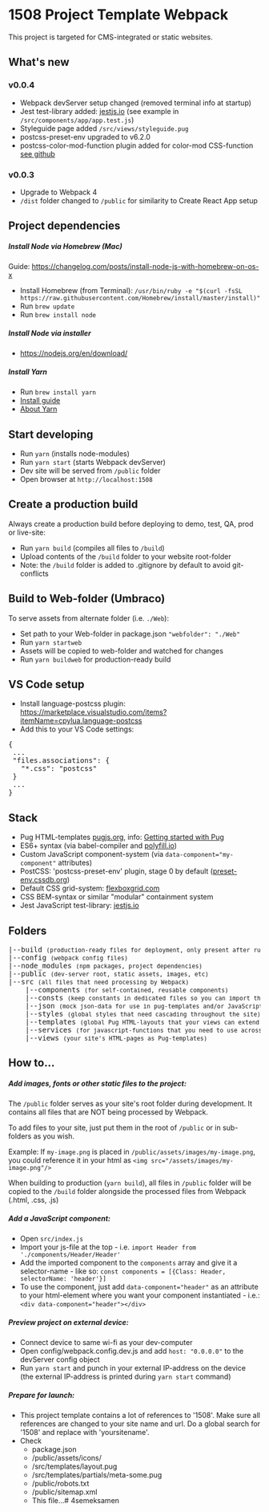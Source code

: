 # 1508 Project Template Webpack
This project is targeted for CMS-integrated or static websites.

## What's new
### v0.0.4
- Webpack devServer setup changed (removed terminal info at startup)
- Jest test-library added: [jestjs.io](https://jestjs.io) (see example in `/src/components/app/app.test.js`)
- Styleguide page added `/src/views/styleguide.pug`
- postcss-preset-env upgraded to v6.2.0
- postcss-color-mod-function plugin added for color-mod CSS-function [see github](https://github.com/jonathantneal/postcss-color-mod-function)

### v0.0.3
- Upgrade to Webpack 4
- `/dist` folder changed to `/public` for similarity to Create React App setup

## Project dependencies
##### Install Node via Homebrew (Mac)
Guide: https://changelog.com/posts/install-node-js-with-homebrew-on-os-x
- Install Homebrew (from Terminal): `/usr/bin/ruby -e "$(curl -fsSL https://raw.githubusercontent.com/Homebrew/install/master/install)"`
- Run `brew update`
- Run `brew install node`

##### Install Node via installer
- https://nodejs.org/en/download/

##### Install Yarn
- Run `brew install yarn`
- [Install guide](https://yarnpkg.com/en/docs/install)
- [About Yarn](https://yarnpkg.com)

## Start developing
- Run `yarn` (installs node-modules)
- Run `yarn start` (starts Webpack devServer)
- Dev site will be served from `/public` folder
- Open browser at `http://localhost:1508`

## Create a production build
Always create a production build before deploying to demo, test, QA, prod or live-site:
- Run `yarn build` (compiles all files to `/build`)
- Upload contents of the `/build` folder to your website root-folder
- Note: the `/build` folder is added to .gitignore by default to avoid git-conflicts

## Build to Web-folder (Umbraco)
To serve assets from alternate folder (i.e. `./Web`):
- Set path to your Web-folder in package.json `"webfolder": "./Web"`
- Run `yarn startweb`
- Assets will be copied to web-folder and watched for changes
- Run `yarn buildweb` for production-ready build

## VS Code setup
- Install language-postcss plugin: https://marketplace.visualstudio.com/items?itemName=cpylua.language-postcss
- Add this to your VS Code settings: 
<pre>
{
 ...
 "files.associations": {
   "*.css": "postcss"
 }
 ...
}
</pre>

## Stack
- Pug HTML-templates [pugjs.org](https://pugjs.org), info: [Getting started with Pug](https://codeburst.io/getting-started-with-pug-template-engine-e49cfa291e33)
- ES6+ syntax (via babel-compiler and [polyfill.io](https://cdn.polyfill.io))
- Custom JavaScript component-system (via `data-component="my-component"` attributes)
- PostCSS: 'postcss-preset-env' plugin, stage 0 by default ([preset-env.cssdb.org](https://preset-env.cssdb.org/features))
- Default CSS grid-system: [flexboxgrid.com](http://flexboxgrid.com)
- CSS BEM-syntax or similar "modular" containment system
- Jest JavaScript test-library: [jestjs.io](https://jestjs.io)

## Folders
<pre>
|--build <small>(production-ready files for deployment, only present after running 'yarn build')</small>
|--config <small>(webpack config files)</small>
|--node_modules <small>(npm packages, project dependencies)</small>
|--public <small>(dev-server root, static assets, images, etc)</small>
|--src <small>(all files that need processing by Webpack)</small>
    |--components <small>(for self-contained, reusable components)</small>
    |--consts <small>(keep constants in dedicated files so you can import them from anywhere)</small>
    |--json <small>(mock json-data for use in pug-templates and/or JavaScript-files)</small>
    |--styles <small>(global styles that need cascading throughout the site)</small>
    |--templates <small>(global Pug HTML-layouts that your views can extend from, mixin-functions for easy re-use of html-snippets)</small>
    |--services <small>(for javascript-functions that you need to use across multiple classes)</small>
    |--views <small>(your site's HTML-pages as Pug-templates)</small>
</pre>

## How to...
##### Add images, fonts or other static files to the project:
The `/public` folder serves as your site's root folder during development. 
It contains all files that are NOT being processed by Webpack.

To add files to your site, just put them in the root of `/public` or in sub-folders as you wish.

Example:
If `my-image.png` is placed in `/public/assets/images/my-image.png`, you could reference it in your html as `<img src="/assets/images/my-image.png"/>`

When building to production (`yarn build`), all files in `/public` folder will be copied to the `/build` folder alongside the processed files from Webpack (.html, .css, .js)

##### Add a JavaScript component:
- Open `src/index.js`
- Import your js-file at the top - i.e. `import Header from './components/Header/Header'`
- Add the imported component to the `components` array and give it a selector-name - like so:
`const components = [{Class: Header, selectorName: 'header'}]`
- To use the component, just add `data-component="header"` as an attribute to your html-element where you want your component instantiated - i.e.: `<div data-component="header"></div>`

##### Preview project on external device:
- Connect device to same wi-fi as your dev-computer
- Open config/webpack.config.dev.js and add `host: "0.0.0.0"` to the devServer config object
- Run `yarn start` and punch in your external IP-address on the device (the external IP-address is printed during `yarn start` command)

##### Prepare for launch:
- This project template contains a lot of references to '1508'. Make sure all references are changed to your site name and url. Do a global search for '1508' and replace with 'yoursitename'.
- Check
  - package.json
  - /public/assets/icons/
  - /src/templates/layout.pug
  - /src/templates/partials/meta-some.pug
  - /public/robots.txt
  - /public/sitemap.xml
  - This file...# 4semeksamen
